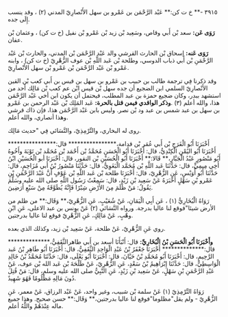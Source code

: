 ٣٩١٥ -** خ ت كن:** عَبْد الرَّحْمَن بن عَمْرو بن سهل الأَنْصارِيّ المدني (٢) ، وقد ينسب إِلَى جده.

**رَوَى عَن:** سعد بْن أَبي وقاص، وسَعِيد بْن زيد بْن عَمْرو بْن نفيل (خ ت كن) ، وعثمان بْن عفان.

**رَوَى عَنه:** إسحاق بْن الحارث القرشي والد عَبْد الرَّحْمَن بْن المدني، والحارث بْن عَبْد الرَّحْمَنِ بْن أَبي ذباب الدوسي، وطلحة بْن عَبد اللَّهِ بْن عوف الزُّهْرِيّ (خ ت كن) ، وابنه عَمْرو بْن عَبْد الرَّحْمَن بْن عَمْرو بْن سهل الأَنْصارِيّ.

وقد ذكرنا فِي ترجمة طالب بن حبيب بن عَمْرو بن سهل بن قيس بن أَبي كعب بْن القين الأَنْصارِيّ السلمي ابن الضجيع أن جده سهل بْن قيس ابْن عم كعب بْن مَالِك أحد من استشهد ببدر، وكان ضجيع حمزة بن عبد المطلب، فيحتمل أن يكون ابن أخي عَبْد الرَّحْمَن هذا، والله أعلم (٣) .**وذكر الواقدي فيمن قتل بالحرة:** عَبد المَلِك بْن عَبْد الرحمن بن عَمْرو بن سهل بن عبد شمس بن عبد ود بْن نصر. وليس بابن عَبْد الرَّحْمَن هذا، فإن ذاك قرشي وهذا أنصاري، والله أعلم.

روى له البخاري، والتِّرْمِذِيّ، والنَّسَائي فِي "حديث مَالِك.

أَخْبَرَنَا أَبُو الْفَرَجِ بْن أَبي عُمَر بْن قدامة،**************** قال:**************** أَخْبَرَنَا أَبُو اليُمْنِ الْكِنْدِيُّ، قال: أَخْبَرَنَا أَبُو الْحَسَنِ مُحَمَّدُ بْن أَحْمَد بْن مُحَمَّد بْن تَوْبَةَ وأَخُوهُ أَبُو مَنْصُورٍ عَبْدُ الْجَبَّارِ،** قَالا:** أَخْبَرَنَا أَبُو الْحُسَيْنِ بْن النقور، قال: أَخْبَرَنَا أبو الْحُسَيْنِ ابْنُ أَخِي مِيمِيٍّ، قال: حَدَّثَنَا عَبد اللَّهِ بْن مُحَمَّد الْبَغَوِيُّ، قال: حَدَّثَنَا مَنْصُورُ بْنُ أَبي مُزَاحِمٍ، قال: حَدَّثَنَا أَبُو أُوَيْسٍ، عَنِ الزُّهْرِيّ، قال: أَخْبَرَنَا طلحة بْن عَبد اللَّهِ بْن عَوْفٍ أَنَّ عَبْدَ الرَّحْمَنِ بْنِ عَمْرو بْنِ سَهْلٍ أَخْبَرَهُ عَنْ سَعِيد بْنِ زَيْدٍ، قال: سَمِعْتُ رَسُول اللَّهِ صلى الله عليه وسَلَّمَ يَقُولُ: مَنْ ظَلَمَ مِنَ الأَرْضِ شِبْرًا فَإِنَّهُ يُطَوَّقَهُ مِنْ سَبْعِ أَرَضِينَ.

رَوَاهُ الْبُخَارِيُّ (١) ، عَن أَبِي الْيَمَانِ، عَنْ شُعَيْبٍ، عَنِ الزُّهْرِيّ،** وَقَال:** من ظلم من الأرض شيئا"فوقع لنا عاليا بدرجة. ورواه النَّسَائي (٢) عَنْ يونس بن عبد الاعلى، عَنِ ابْنِ وهْبٍ، عَنْ مَالِكٍ، عَنِ الزُّهْرِيّ فوقع لنا عاليا بدرجتين.

روي عَنِ الزُّهْرِيّ، عَنْ طلحة، عَنْ سَعِيد بْن زيد، وكذلك الذي بعده.

**وأَخْبَرَنَا أَبُو الْحَسَنِ بْنُ الْبُخَارِيِّ:** قال: أَنْبَأَنَا أسعد بن أَبي طاهرالثَّقَفِيُّ،************** قال:************** أَخْبَرَنَا جَعْفَرُ بْنُ عَبْدِ الْوَاحِدِ الثَّقَفِيُّ، قال: أَخْبَرَنَا أَبُو طَاهِرِ بْنُ عَبد الرَّحِيمِ، قال: أَخْبَرَنَا أَبُو مُحَمَّدِ بْنُ حَيَّانَ، قال: أَخْبَرَنَا أَبُو يَعْلَى، قال: حَدَّثَنَا مُحَمَّدُ بْنُ خَالِدِ الْوَاسِطِيُّ، قال: حَدَّثَنَا إِبْرَاهِيمُ بْنُ سَعْدٍ، عَنِ الزُّهْرِيّ، عَنْ طَلْحَةَ بْن عَبد الله بْن عوف، عَنْ عَبْدِ الرَّحْمَنِ بْنِ سَهْلٍ، عَنْ سَعِيد بْنِ زَيْدٍ، عَنِ النَّبِيُّ صلى الله عليه وسلم، قال: مَنْ قُتِلَ دُونَ مَالِهِ مَظْلُومًا فَهُوَ شَهِيدٌ.

رَوَاهُ التِّرْمِذِيّ (١) عَنْ سلمة بْن شبيب، وغير واحد، عَنْ عَبْد الرزاق، عَنْ معمر، عَنِ الزُّهْرِيّ - ولم يقل"مظلوما"فوقع لنا عاليا بدرجتين،** وَقَال:** حسن صحيح. وهذا جميع ماله عِنْدَهُمْ واللَّهُ أعلم.